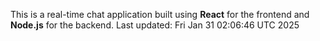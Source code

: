 This is a real-time chat application built using **React** for the frontend and **Node.js** for the backend.
Last updated: Fri Jan 31 02:06:46 UTC 2025
